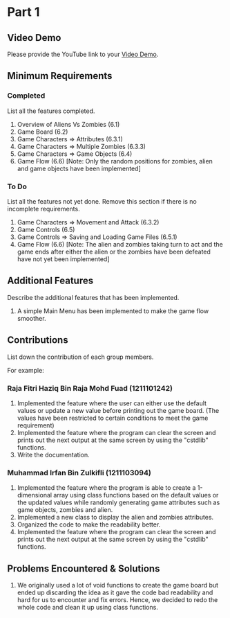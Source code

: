 # Part 1

## Video Demo

Please provide the YouTube link to your [Video Demo](https://youtube.com).

## Minimum Requirements

### Completed

List all the features completed.

1. Overview of Aliens Vs Zombies (6.1)
2. Game Board (6.2)
3. Game Characters => Attributes (6.3.1) 
4. Game Characters => Multiple Zombies (6.3.3)
5. Game Characters => Game Objects (6.4)
6. Game Flow (6.6) [Note: Only the random positions for zombies, alien and game objects
                   have been implemented]

### To Do

List all the features not yet done. Remove this section if there is no incomplete requirements.

1. Game Characters => Movement and Attack (6.3.2)
2. Game Controls (6.5)
3. Game Controls => Saving and Loading Game Files (6.5.1)
4. Game Flow (6.6) [Note: The alien and zombies taking turn to act and the game ends after
                   either the alien or the zombies have been defeated have not yet been implemented]

## Additional Features

Describe the additional features that has been implemented.

1. A simple Main Menu has been implemented to make the game flow smoother.

## Contributions

List down the contribution of each group members.

For example:

### Raja Fitri Haziq Bin Raja Mohd Fuad (1211101242)

1. Implemented the feature where the user can either use the default values or update a new value before printing out the game board. (The values have been restricted to certain conditions to meet the game requirement)
2. Implemented the feature where the program can clear the screen and prints out the next  output at the same screen by using the "cstdlib" functions.
3. Write the documentation.

### Muhammad Irfan Bin Zulkifli (1211103094)

1. Implemented the feature where the program is able to create a 1-dimensional array using class functions based on the default values or the updated values while randomly generating game attributes such as game objects, zombies and alien.
2. Implemented a new class to display the alien and zombies attributes.
3. Organized the code to make the readability better.
4. Implemented the feature where the program can clear the screen and prints out the next  output at the same screen by using the "cstdlib" functions.

## Problems Encountered & Solutions

1. We originally used a lot of void functions to create the game board but ended up discarding the idea as it gave the code bad readability and hard for us to encounter and fix errors. Hence, we decided to redo the whole code and clean it up using class functions.